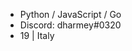 - Python / JavaScript / Go
- Discord: dharmey#0320
- 19 | Italy

<!---
Dharmey747/Dharmey747 is a ✨ special ✨ repository because its `README.md` (this file) appears on your GitHub profile.
You can click the Preview link to take a look at your changes.
--->
